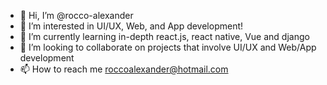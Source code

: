 - 👋 Hi, I’m @rocco-alexander
- 👀 I’m interested in UI/UX, Web, and App development!
- 🌱 I’m currently learning in-depth react.js, react native, Vue and django
- 💞️ I’m looking to collaborate on projects that involve UI/UX and Web/App development
- 📫 How to reach me roccoalexander@hotmail.com

<!---
rocco-alexander/rocco-alexander is a ✨ special ✨ repository because its `README.md` (this file) appears on your GitHub profile.
You can click the Preview link to take a look at your changes.
--->
